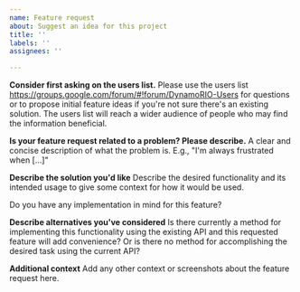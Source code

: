```yaml
---
name: Feature request
about: Suggest an idea for this project
title: ''
labels: ''
assignees: ''

---
```


**Consider first asking on the users list.**
Please use the users list https://groups.google.com/forum/#!forum/DynamoRIO-Users for questions or to propose initial feature ideas if you're not sure there's an existing solution.  The users list will reach a wider audience of people who may find the information beneficial.

**Is your feature request related to a problem? Please describe.**
A clear and concise description of what the problem is.  E.g., "I'm always frustrated when [...]"

**Describe the solution you'd like**
Describe the desired functionality and its intended usage to give some context for how it would be used.

Do you have any implementation in mind for this feature?

**Describe alternatives you've considered**
Is there currently a method for implementing this functionality using the existing API and this requested feature will add convenience?  Or is there no method for accomplishing the desired task using the current API?

**Additional context**
Add any other context or screenshots about the feature request here.
